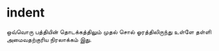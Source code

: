 # indent
ஒவ்வொரு பத்தியின் தொடக்கத்திலும் முதல் சொல் ஓரத்திலிருந்து உள்ளே தள்ளி அமைவதற்குரிய நிரலாக்கம் இது.
